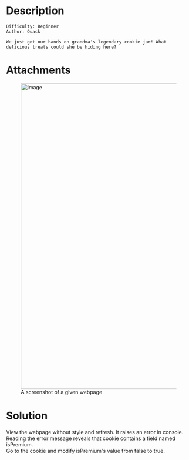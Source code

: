 # Description
```
Difficulty: Beginner
Author: Quack

We just got our hands on grandma's legendary cookie jar! What delicious treats could she be hiding here?
```

# Attachments
<figure>
  <img width="1609" height="832" alt="image" src="https://github.com/user-attachments/assets/a0acd3e7-0fa5-4d4c-986d-cbf1385bcc39" />
  <figcaption>A screenshot of a given webpage</figcaption>
</figure>

# Solution
View the webpage without style and refresh. It raises an error in console.\
Reading the error message reveals that cookie contains a field named isPremium.\
Go to the cookie and modify isPremium's value from false to true.

